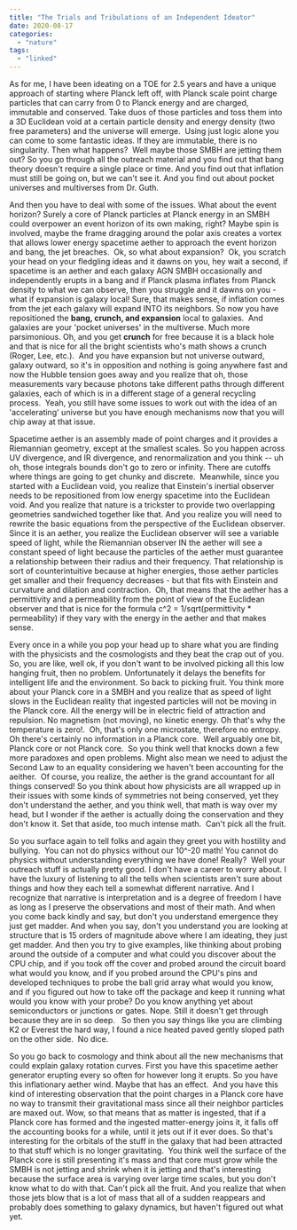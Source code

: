 ```yaml
---
title: "The Trials and Tribulations of an Independent Ideator"
date: 2020-08-17
categories: 
  - "nature"
tags: 
  - "linked"
---
```




As for me, I have been ideating on a TOE for 2.5 years and have a unique approach of starting where Planck left off, with Planck scale point charge particles that can carry from 0 to Planck energy and are charged, immutable and conserved. Take duos of those particles and toss them into a 3D Euclidean void at a certain particle density and energy density (two free parameters) and the universe will emerge.  Using just logic alone you can come to some fantastic ideas. If they are immutable, there is no singularity. Then what happens?  Well maybe those SMBH are jetting them out? So you go through all the outreach material and you find out that bang theory doesn't require a single place or time. And you find out that inflation must still be going on, but we can't see it. And you find out about pocket universes and multiverses from Dr. Guth.

And then you have to deal with some of the issues. What about the event horizon? Surely a core of Planck particles at Planck energy in an SMBH could overpower an event horizon of its own making, right? Maybe spin is involved, maybe the frame dragging around the polar axis creates a vortex that allows lower energy spacetime aether to approach the event horizon and bang, the jet breaches.  Ok, so what about expansion?  Ok, you scratch your head on your fledgling ideas and it dawns on you, hey wait a second, if spacetime is an aether and each galaxy AGN SMBH occasionally and independently erupts in a bang and if Planck plasma inflates from Planck density to what we can observe, then you struggle and it dawns on you - what if expansion is galaxy local! Sure, that makes sense, if inflation comes from the jet each galaxy will expand INTO its neighbors. So now you have repositioned the **bang, crunch, and expansion** local to galaxies.  And galaxies are your 'pocket universes' in the multiverse. Much more parsimonious. Oh, and you get **crunch** for free because it is a black hole and that is nice for all the bright scientists who's math shows a crunch (Roger, Lee, etc.).  And you have expansion but not universe outward, galaxy outward, so it's in opposition and nothing is going anywhere fast and now the Hubble tension goes away and you realize that oh, those measurements vary because photons take different paths through different galaxies, each of which is in a different stage of a general recycling process.  Yeah, you still have some issues to work out with the idea of an 'accelerating' universe but you have enough mechanisms now that you will chip away at that issue.

Spacetime aether is an assembly made of point charges and it provides a Riemannian geometry, except at the smallest scales. So you happen across UV divergence, and IR divergence, and renormalization and you think -- uh oh, those integrals bounds don't go to zero or infinity. There are cutoffs where things are going to get chunky and discrete.  Meanwhile, since you started with a Euclidean void, you realize that Einstein's inertial observer needs to be repositioned from low energy spacetime into the Euclidean void. And you realize that nature is a trickster to provide two overlapping geometries sandwiched together like that. And you realize you will need to rewrite the basic equations from the perspective of the Euclidean observer. Since it is an aether, you realize the Euclidean observer will see a variable speed of light, while the Riemannian observer IN the aether will see a constant speed of light because the particles of the aether must guarantee a relationship between their radius and their frequency. That relationship is sort of counterintuitive because at higher energies, those aether particles get smaller and their frequency decreases - but that fits with Einstein and curvature and dilation and contraction.  Oh, that means that the aether has a permittivity and a permeability from the point of view of the Euclidean observer and that is nice for the formula c^2 = 1/sqrt(permittivity \* permeability) if they vary with the energy in the aether and that makes sense.

Every once in a while you pop your head up to share what you are finding with the physicists and the cosmologists and they beat the crap out of you.  So, you are like, well ok, if you don't want to be involved picking all this low hanging fruit, then no problem. Unfortunately it delays the benefits for intelligent life and the environment. So back to picking fruit. You think more about your Planck core in a SMBH and you realize that as speed of light slows in the Euclidean reality that ingested particles will not be moving in the Planck core. All the energy will be in electric field of attraction and repulsion. No magnetism (not moving), no kinetic energy. Oh that's why the temperature is zero!.  Oh, that's only one microstate, therefore no entropy. Oh there's certainly no information in a Planck core.  Well arguably one bit, Planck core or not Planck core.  So you think well that knocks down a few more paradoxes and open problems. Might also mean we need to adjust the Second Law to an equality considering we haven't been accounting for the aeither.  Of course, you realize, the aether is the grand accountant for all things conserved! So you think about how physicists are all wrapped up in their issues with some kinds of symmetries not being conserved, yet they don't understand the aether, and you think well, that math is way over my head, but I wonder if the aether is actually doing the conservation and they don't know it. Set that aside, too much intense math.  Can't pick all the fruit.

So you surface again to tell folks and again they greet you with hostility and bullying.  You can not do physics without our 10^-20 math! You cannot do physics without understanding everything we have done! Really?  Well your outreach stuff is actually pretty good. I don't have a career to worry about. I have the luxury of listening to all the tells when scientists aren't sure about things and how they each tell a somewhat different narrative. And I recognize that narrative is interpretation and is a degree of freedom I have as long as I preserve the observations and most of their math. And when you come back kindly and say, but don't you understand emergence they just get madder. And when you say, don't you understand you are looking at structure that is 15 orders of magnitude above where I am ideating, they just get madder. And then you try to give examples, like thinking about probing around the outside of a computer and what could you discover about the CPU chip, and if you took off the cover and probed around the circuit board what would you know, and if you probed around the CPU's pins and developed techniques to probe the ball grid array what would you know, and if you figured out how to take off the package and keep it running what would you know with your probe? Do you know anything yet about semiconductors or junctions or gates. Nope. Still it doesn't get through because they are in so deep.   So then you say things like you are climbing K2 or Everest the hard way, I found a nice heated paved gently sloped path on the other side.  No dice.

So you go back to cosmology and think about all the new mechanisms that could explain galaxy rotation curves. First you have this spacetime aether generator erupting every so often for however long it erupts. So you have this inflationary aether wind. Maybe that has an effect.  And you have this kind of interesting observation that the point charges in a Planck core have no way to transmit their gravitational mass since all their neighbor particles are maxed out. Wow, so that means that as matter is ingested, that if a Planck core has formed and the ingested matter-energy joins it, it falls off the accounting books for a while, until it jets out if it ever does. So that's interesting for the orbitals of the stuff in the galaxy that had been attracted to that stuff which is no longer gravitating.  You think well the surface of the Planck core is still presenting it's mass and that core must grow while the SMBH is not jetting and shrink when it is jetting and that's interesting because the surface area is varying over large time scales, but you don't know what to do with that. Can't pick all the fruit. And you realize that when those jets blow that is a lot of mass that all of a sudden reappears and probably does something to galaxy dynamics, but haven't figured out what yet. 


